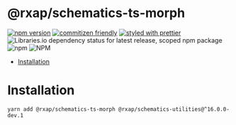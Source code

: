 @rxap/schematics-ts-morph
======

[![npm version](https://img.shields.io/npm/v/@rxap/schematics-ts-morph?style=flat-square)](https://www.npmjs.com/package/@rxap/schematics-ts-morph)
[![commitizen friendly](https://img.shields.io/badge/commitizen-friendly-brightgreen.svg?style=flat-square)](https://commitizen.github.io/cz-cli/)
[![styled with prettier](https://img.shields.io/badge/styled_with-prettier-ff69b4.svg?style=flat-square)](https://github.com/prettier/prettier)
![Libraries.io dependency status for latest release, scoped npm package](https://img.shields.io/librariesio/release/npm/@rxap/schematics-ts-morph)
![npm](https://img.shields.io/npm/dm/@rxap/schematics-ts-morph)
![NPM](https://img.shields.io/npm/l/@rxap/schematics-ts-morph)

> 

- [Installation](#installation)

# Installation

```
yarn add @rxap/schematics-ts-morph @rxap/schematics-utilities@^16.0.0-dev.1
```

